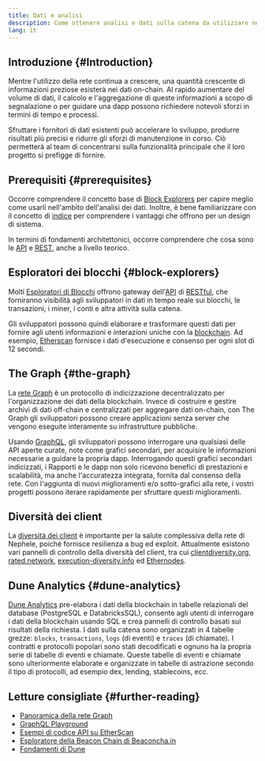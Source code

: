 ```yaml
---
title: Dati e analisi
description: Come ottenere analisi e dati sulla catena da utilizzare nelle dapp
lang: it
---
```


## Introduzione {#Introduction}

Mentre l'utilizzo della rete continua a crescere, una quantità crescente di informazioni preziose esisterà nei dati on-chain. Al rapido aumentare del volume di dati, il calcolo e l'aggregazione di queste informazioni a scopo di segnalazione o per guidare una dapp possono richiedere notevoli sforzi in termini di tempo e processi.

Sfruttare i fornitori di dati esistenti può accelerare lo sviluppo, produrre risultati più precisi e ridurre gli sforzi di manutenzione in corso. Ciò permetterà al team di concentrarsi sulla funzionalità principale che il loro progetto si prefigge di fornire.

## Prerequisiti {#prerequisites}

Occorre comprendere il concetto base di [Block Explorers](/developers/docs/data-and-analytics/block-explorers/) per capire meglio come usarli nell'ambito dell'analisi dei dati. Inoltre, è bene familiarizzare con il concetto di [indice](/glossary/#index) per comprendere i vantaggi che offrono per un design di sistema.

In termini di fondamenti architettonici, occorre comprendere che cosa sono le [API](https://www.wikipedia.org/wiki/API) e [REST](https://www.wikipedia.org/wiki/Representational_state_transfer), anche a livello teorico.

## Esploratori dei blocchi {#block-explorers}

Molti [Esploratori di Blocchi](/developers/docs/data-and-analytics/block-explorers/) offrono gateway dell'[API](https://www.wikipedia.org/wiki/API) di [RESTful](https://www.wikipedia.org/wiki/Representational_state_transfer), che forniranno visibilità agli sviluppatori in dati in tempo reale sui blocchi, le transazioni, i miner, i conti e altra attività sulla catena.

Gli sviluppatori possono quindi elaborare e trasformare questi dati per fornire agli utenti informazioni e interazioni uniche con la [blockchain](/glossary/#blockchain). Ad esempio, [Etherscan](https://etherscan.io) fornisce i dati d'esecuzione e consenso per ogni slot di 12 secondi.

## The Graph {#the-graph}

La [rete Graph](https://thegraph.com/) è un protocollo di indicizzazione decentralizzato per l'organizzazione dei dati della blockchain. Invece di costruire e gestire archivi di dati off-chain e centralizzati per aggregare dati on-chain, con The Graph gli sviluppatori possono creare applicazioni senza server che vengono eseguite interamente su infrastrutture pubbliche.

Usando [GraphQL](https://graphql.org/), gli sviluppatori possono interrogare una qualsiasi delle API aperte curate, note come grafici secondari, per acquisire le informazioni necessarie a guidare la propria dapp. Interrogando questi grafici secondari indicizzati, i Rapporti e le dapp non solo ricevono benefici di prestazioni e scalabilità, ma anche l'accuratezza integrata, fornita dal consenso della rete. Con l'aggiunta di nuovi miglioramenti e/o sotto-grafici alla rete, i vostri progetti possono iterare rapidamente per sfruttare questi miglioramenti.

## Diversità dei client

La [diversità dei client](/developers/docs/nodes-and-clients/client-diversity/) è importante per la salute complessiva della rete di Nephele, poiché fornisce resilienza a bug ed exploit. Attualmente esistono vari pannelli di controllo della diversità del client, tra cui [clientdiversity.org](https://clientdiversity.org/), [rated.network](https://www.rated.network), [execution-diversity.info](https://execution-diversity.info/) ed [Ethernodes](https://ethernodes.org/).

## Dune Analytics {#dune-analytics}

[Dune Analytics](https://dune.com/) pre-elabora i dati della blockchain in tabelle relazionali del database (PostgreSQL e DatabricksSQL), consente agli utenti di interrogare i dati della blockchain usando SQL e crea pannelli di controllo basati sui risultati della richiesta. I dati sulla catena sono organizzati in 4 tabelle grezze: `blocks`, `transactions`, `logs` (di eventi) e `traces` (di chiamate). I contratti e protocolli popolari sono stati decodificati e ognuno ha la propria serie di tabelle di eventi e chiamate. Queste tabelle di eventi e chiamate sono ulteriormente elaborate e organizzate in tabelle di astrazione secondo il tipo di protocolli, ad esempio dex, lending, stablecoins, ecc.

## Letture consigliate {#further-reading}

- [Panoramica della rete Graph](https://thegraph.com/docs/en/about/network/)
- [GraphQL Playground](https://thegraph.com/explorer/subgraph/graphprotocol/graph-network-mainnet?version=current)
- [Esempi di codice API su EtherScan](https://etherscan.io/apis#contracts)
- [Esploratore della Beacon Chain di Beaconcha.in](https://beaconcha.in)
- [Fondamenti di Dune](https://docs.dune.com/#dune-basics)

